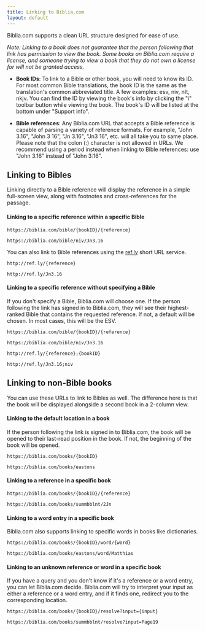 ```yaml
---
title: Linking to Biblia.com
layout: default
---
```


Biblia.com supports a clean URL structure designed for ease of use.

*Note: Linking to a book does not guarantee that the person following that link has permission to view the book. Some books on Biblia.com require a license, and someone trying to view a book that they do not own a license for will not be granted access.*

* **Book IDs**: To link to a Bible or other book, you will need to know its ID. For most common Bible translations, the book ID is the same as the translation's common abbreviated title. A few examples: esv, niv, nlt, nkjv. You can find the ID by viewing the book's info by clicking the "i" toolbar button while viewing the book. The book's ID will be listed at the bottom under "Support info".

* **Bible references**: Any Biblia.com URL that accepts a Bible reference is capable of parsing a variety of reference formats. For example, "John 3.16", "John 3 16", "Jn 3.16", "Jn3 16", etc. will all take you to same place. Please note that the colon (:) character is not allowed in URLs. We recommend using a period instead when linking to Bible references: use "John 3.16" instead of "John 3:16".

## Linking to Bibles

Linking directly to a Bible reference will display the reference in a simple full-screen view, along with footnotes and cross-references for the passage.

#### Linking to a specific reference within a specific Bible

    https://biblia.com/bible/{bookID}/{reference}
    
    https://biblia.com/bible/niv/Jn3.16

You can also link to Bible references using the [ref.ly](http://ref.ly) short URL service.

    http://ref.ly/{reference}
    
    http://ref.ly/Jn3.16

#### Linking to a specific reference without specifying a Bible

If you don't specify a Bible, Biblia.com will choose one. If the person following the link has signed in to Biblia.com, they will see their highest-ranked Bible that contains the requested reference. If not, a default will be chosen. In most cases, this will be the ESV.

    https://biblia.com/bible/{bookID}/{reference}
    
    https://biblia.com/bible/niv/Jn3.16
    
    http://ref.ly/{reference};{bookID}
    
    http://ref.ly/Jn3.16;niv

## Linking to non-Bible books

You can use these URLs to link to Bibles as well. The difference here is that the book will be displayed alongside a second book in a 2-column view.

#### Linking to the default location in a book

If the person following the link is signed in to Biblia.com, the book will be opened to their last-read position in the book. If not, the beginning of the book will be opened.

    https://biblia.com/books/{bookID}
    
    https://biblia.com/books/eastons

#### Linking to a reference in a specific book

    https://biblia.com/books/{bookID}/{reference}
    
    https://biblia.com/books/summbblnt/2Jn

#### Linking to a word entry in a specific book

Biblia.com also supports linking to specific words in books like dictionaries.

    https://biblia.com/books/{bookID}/word/{word}
    
    https://biblia.com/books/eastons/word/Matthias

#### Linking to an unknown reference or word in a specific book

If you have a query and you don't know if it's a reference or a word entry, you can let Biblia.com decide. Biblia.com will try to interpret your input as either a reference or a word entry, and if it finds one, redirect you to the corresponding location.

    https://biblia.com/books/{bookID}/resolve?input={input}
    
    https://biblia.com/books/summbblnt/resolve?input=Page19

